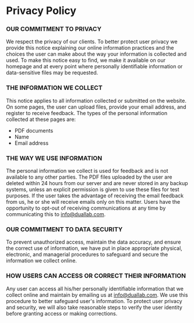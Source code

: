# Privacy Policy

### OUR COMMITMENT TO PRIVACY
We respect the privacy of our clients. To better protect user privacy we provide this notice explaining our online information practices and the choices the user can make about the way your information is collected and used. To make this notice easy to find, we make it available on our homepage and at every point where personally identifiable information or data-sensitive files may be requested.

### THE INFORMATION WE COLLECT
This notice applies to all information collected or submitted on the website. On some pages, the user can upload files, provide your email address, and register to receive feedback. The types of the personal information collected at these pages are:
- PDF documents
- Name
- Email address

### THE WAY WE USE INFORMATION
The personal information we collect is used for feedback and is not available to any other parties. The PDF files uploaded by the user are deleted within 24 hours from our server and are never stored in any backup systems, unless an explicit permission is given to use these files for test purposes. If the user takes the advantage of receiving the email feedback from us, he or she will receive emails only on this matter. Users have the opportunity to opt-out of receiving communications at any time by communicating this to <info@duallab.com>.

### OUR COMMITMENT TO DATA SECURITY
To prevent unauthorized access, maintain the data accuracy, and ensure the correct use of information, we have put in place appropriate physical, electronic, and managerial procedures to safeguard and secure the information we collect online.

### HOW USERS CAN ACCESS OR CORRECT THEIR INFORMATION
Any user can access all his/her personally identifiable information that we collect online and maintain by emailing us at <info@duallab.com>. We use this procedure to better safeguard user's information. To protect user privacy and security, we will also take reasonable steps to verify the user identity before granting access or making corrections.

